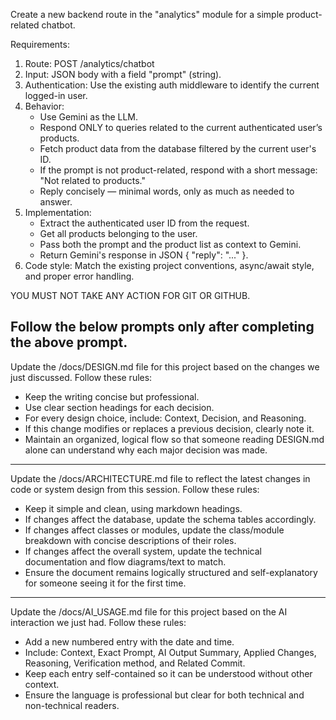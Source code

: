 Create a new backend route in the "analytics" module for a simple product-related chatbot.

Requirements:
1. Route: POST /analytics/chatbot
2. Input: JSON body with a field "prompt" (string).
3. Authentication: Use the existing auth middleware to identify the current logged-in user.
4. Behavior:
   - Use Gemini as the LLM.
   - Respond ONLY to queries related to the current authenticated user’s products.
   - Fetch product data from the database filtered by the current user's ID.
   - If the prompt is not product-related, respond with a short message: "Not related to products."
   - Reply concisely — minimal words, only as much as needed to answer.
5. Implementation:
   - Extract the authenticated user ID from the request.
   - Get all products belonging to the user.
   - Pass both the prompt and the product list as context to Gemini.
   - Return Gemini's response in JSON { "reply": "..." }.
6. Code style: Match the existing project conventions, async/await style, and proper error handling.




YOU MUST NOT TAKE ANY ACTION FOR GIT OR GITHUB.

Follow the below prompts only after completing the above prompt.
---


Update the /docs/DESIGN.md file for this project based on the changes we just discussed. 
Follow these rules:
- Keep the writing concise but professional.
- Use clear section headings for each decision.
- For every design choice, include: Context, Decision, and Reasoning.
- If this change modifies or replaces a previous decision, clearly note it.
- Maintain an organized, logical flow so that someone reading DESIGN.md alone can understand why each major decision was made.


---


Update the /docs/ARCHITECTURE.md file to reflect the latest changes in code or system design from this session. 
Follow these rules:
- Keep it simple and clean, using markdown headings.
- If changes affect the database, update the schema tables accordingly.
- If changes affect classes or modules, update the class/module breakdown with concise descriptions of their roles.
- If changes affect the overall system, update the technical documentation and flow diagrams/text to match.
- Ensure the document remains logically structured and self-explanatory for someone seeing it for the first time.


---


Update the /docs/AI_USAGE.md file for this project based on the AI interaction we just had. 
Follow these rules:
- Add a new numbered entry with the date and time.
- Include: Context, Exact Prompt, AI Output Summary, Applied Changes, Reasoning, Verification method, and Related Commit.
- Keep each entry self-contained so it can be understood without other context.
- Ensure the language is professional but clear for both technical and non-technical readers.
